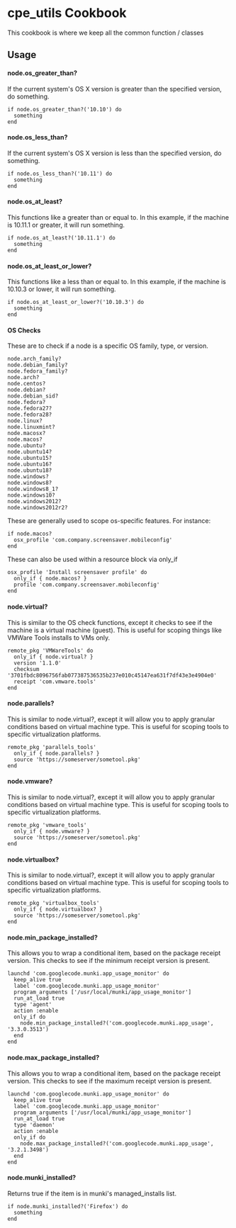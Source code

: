 cpe_utils Cookbook
==================
This cookbook is where we keep all the common function / classes

Usage
-----


#### node.os_greater_than? ####
If the current system's OS X version is greater than the specified version, do something.
```
if node.os_greater_than?('10.10') do
  something
end
```

#### node.os_less_than? ####
If the current system's OS X version is less than the specified version, do something.

```
if node.os_less_than?('10.11') do
  something
end
```

#### node.os_at_least? ####
This functions like a greater than or equal to. In this example, if the machine is 10.11.1 or greater, it will run something.
```
if node.os_at_least?('10.11.1') do
  something
end
```

#### node.os_at_least_or_lower? ####
This functions like a less than or equal to. In this example, if the machine is 10.10.3 or lower, it will run something.
```
if node.os_at_least_or_lower?('10.10.3') do
  something
end
```

#### OS Checks ####

These are to check if a node is a specific OS family, type, or version.

```
node.arch_family?
node.debian_family?
node.fedora_family?
node.arch?
node.centos?
node.debian?
node.debian_sid?
node.fedora?
node.fedora27?
node.fedora28?
node.linux?
node.linuxmint?
node.macosx?
node.macos?
node.ubuntu?
node.ubuntu14?
node.ubuntu15?
node.ubuntu16?
node.ubuntu18?
node.windows?
node.windows8?
node.windows8_1?
node.windows10?
node.windows2012?
node.windows2012r2?
```

These are generally used to scope os-specific features. For instance:

```
if node.macos?
  osx_profile 'com.company.screensaver.mobileconfig' 
end
```

These can also be used within a resource block via only_if
```
osx_profile 'Install screensaver profile' do
  only_if { node.macos? }
  profile 'com.company.screensaver.mobileconfig'
end
```

#### node.virtual? ####
This is similar to the OS check functions, except it checks to see if the machine is a virtual machine (guest). This is useful for scoping things like VMWare Tools installs to VMs only.

```
remote_pkg 'VMWareTools' do
  only_if { node.virtual? }
  version '1.1.0'
  checksum '3701fbdc8096756fab077387536535b237e010c45147ea631f7df43e3e4904e0'
  receipt 'com.vmware.tools'
end
```

#### node.parallels? ####
This is similar to node.virtual?, except it will allow you to apply granular conditions based on virtual machine type. This is useful for scoping tools to specific virtualization platforms.

```
remote_pkg 'parallels_tools'
  only_if { node.parallels? }
  source 'https://someserver/sometool.pkg'
end
```

#### node.vmware? ####
This is similar to node.virtual?, except it will allow you to apply granular conditions based on virtual machine type. This is useful for scoping tools to specific virtualization platforms.

```
remote_pkg 'vmware_tools'
  only_if { node.vmware? }
  source 'https://someserver/sometool.pkg'
end
```

#### node.virtualbox? ####
This is similar to node.virtual?, except it will allow you to apply granular conditions based on virtual machine type. This is useful for scoping tools to specific virtualization platforms.

```
remote_pkg 'virtualbox_tools'
  only_if { node.virtualbox? }
  source 'https://someserver/sometool.pkg'
end
```

#### node.min_package_installed? ####
This allows you to wrap a conditional item, based on the package receipt version. This checks to see if the minimum receipt version is present.

```
launchd 'com.googlecode.munki.app_usage_monitor' do
  keep_alive true
  label 'com.googlecode.munki.app_usage_monitor'
  program_arguments ['/usr/local/munki/app_usage_monitor']
  run_at_load true
  type 'agent'
  action :enable
  only_if do
    node.min_package_installed?('com.googlecode.munki.app_usage', '3.3.0.3513')
  end
end
```

#### node.max_package_installed? ####
This allows you to wrap a conditional item, based on the package receipt version. This checks to see if the maximum receipt version is present.

```
launchd 'com.googlecode.munki.app_usage_monitor' do
  keep_alive true
  label 'com.googlecode.munki.app_usage_monitor'
  program_arguments ['/usr/local/munki/app_usage_monitor']
  run_at_load true
  type 'daemon'
  action :enable
  only_if do
    node.max_package_installed?('com.googlecode.munki.app_usage', '3.2.1.3498')
  end
end
```

#### node.munki_installed? ####
Returns true if the item is in munki's managed_installs list.
```
if node.munki_installed?('Firefox') do
  something
end
```
